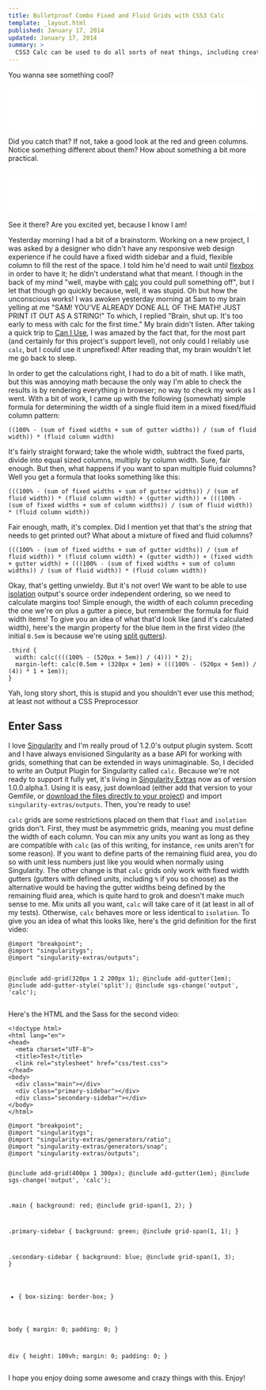 ```yaml
---
title: Bulletproof Combo Fixed and Fluid Grids with CSS3 Calc
template: _layout.html
published: January 17, 2014
updated: January 17, 2014
summary: >
  CSS3 Calc can be used to do all sorts of neat things, including creating some fantastic advanced responsive grids. Oh yah, and a new Singularity output style to support it.
---
```

You wanna see something cool?

<div class="fluid-wrapper"><iframe src="//player.vimeo.com/video/84435424" width="500" height="89" frameborder="0" webkitallowfullscreen mozallowfullscreen allowfullscreen></iframe></div>

Did you catch that? If not, take a good look at the red and green columns. Notice something different about them? How about something a bit more practical.

<div class="fluid-wrapper"><iframe src="//player.vimeo.com/video/84435488" width="500" height="89" frameborder="0" webkitallowfullscreen mozallowfullscreen allowfullscreen></iframe></div>

See it there? Are you excited yet, because I know I am!

Yesterday morning I had a bit of a brainstorm. Working on a new project, I was asked by a designer who didn't have any responsive web design experience if he could have a fixed width sidebar and a fluid, flexible column to fill the rest of the space. I told him he'd need to wait until [flexbox](http://www.w3.org/TR/css3-flexbox/) in order to have it; he didn't understand what that meant. I though in the back of my mind "well, maybe with [calc](http://www.w3.org/TR/css3-values/#calc) you could pull something off", but I let that though go quickly because, well, it was stupid. Oh but how the unconscious works! I was awoken yesterday morning at 5am to my brain yelling at me "SAM! YOU'VE ALREADY DONE ALL OF THE MATH! JUST PRINT IT OUT AS A STRING!" To which, I replied "Brain, shut up. It's too early to mess with calc for the first time." My brain didn't listen. After taking a quick trip to [Can I Use](http://caniuse.com/calc), I was amazed by the fact that, for the most part (and certainly for this project's support level), not only could I reliably use `calc`, but I could use it unprefixed! After reading that, my brain wouldn't let me go back to sleep.

In order to get the calculations right, I had to do a bit of math. I like math, but this was annoying math because the only way I'm able to check the results is by rendering everything in browser; no way to check my work as I went. With a bit of work, I came up with the following (somewhat) simple formula for determining the width of a single fluid item in a mixed fixed/fluid column pattern:

<p><pre><code class="language-bash">((100% - (sum of fixed widths + sum of gutter widths)) / (sum of fluid width)) * (fluid column width)</code></pre></p>

It's fairly straight forward; take the whole width, subtract the fixed parts, divide into equal sized columns, multiply by column width. Sure, fair enough. But then, what happens if you want to span multiple fluid columns? Well you get a formula that looks something like this:

<p><pre><code class="language-bash">(((100% - (sum of fixed widths + sum of gutter widths)) / (sum of fluid width)) * (fluid column width) + (gutter width)) + (((100% - (sum of fixed widths + sum of column widths)) / (sum of fluid width)) * (fluid column width))</code></pre></p>

Fair enough, math, it's complex. Did I mention yet that that's the *string* that needs to get printed out? What about a mixture of fixed and fluid columns?

<p><pre><code class="language-bash">(((100% - (sum of fixed widths + sum of gutter widths)) / (sum of fluid width)) * (fluid column width) + (gutter width)) + (fixed width + gutter width) + (((100% - (sum of fixed widths + sum of column widths)) / (sum of fluid width)) * (fluid column width))</code></pre></p>

Okay, that's getting unwieldy. But it's not over! We want to be able to use [isolation](https://github.com/Team-Sass/Singularity/wiki/Output-Styles#isolation) output's source order independent ordering, so we need to calculate margins too! Simple enough, the width of each column preceding the one we're on plus a gutter a piece, but remember the formula for fluid width items! To give you an idea of what that'd look like (and it's calculated width), here's the margin property for the blue item in the first video (the initial `0.5em` is because we're using [split gutters](https://github.com/Team-Sass/Singularity/wiki/Creating-Grids#split-gutters)).

<p><pre><code class="language-scss">.third {
  width: calc((((100% - (520px + 5em)) / (4))) * 2);
  margin-left: calc(0.5em + (320px + 1em) + (((100% - (520px + 5em)) / (4)) * 1 + 1em));
}</code></pre></p>

Yah, long story short, this is stupid and you shouldn't ever use this method; at least not without a CSS Preprocessor

## Enter Sass

I love [Singularity](https://github.com/Team-Sass/Singularity/) and I'm really proud of 1.2.0's output plugin system. Scott and I have always envisioned Singularity as a base API for working with grids, something that can be extended in ways unimaginable. So, I decided to write an Output Plugin for Singularity called `calc`. Because we're not ready to support it fully yet, it's living in [Singularity Extras](https://github.com/Team-Sass/Singularity-extras) now as of version 1.0.0.alpha.1. Using it is easy, just download (either add that version to your Gemfile, or [download the files directly to your project](https://github.com/Team-Sass/Singularity-extras/releases/tag/1.0.0.alpha.1)) and import `singularity-extras/outputs`.  Then, you're ready to use!

`calc` grids are some restrictions placed on them that `float` and `isolation` grids don't. First, they must be asymmetric grids, meaning you must define the width of each column. You can mix any units you want as long as they are compatible with `calc` (as of this writing, for instance, `rem` units aren't for some reason). If you want to define parts of the remaining fluid area, you do so with unit less numbers just like you would when normally using Singularity. The other change is that `calc` grids only work with fixed width gutters (gutters with defined units, including `%` if you so choose) as the alternative would be having the gutter widths being defined by the remaining fluid area, which is quite hard to grok and doesn't make much sense to me. Mix units all you want, `calc` will take care of it (at least in all of my tests). Otherwise, `calc` behaves more or less identical to `isolation`. To give you an idea of what this looks like, here's the grid definition for the first video:

<p><pre><code class="language-scss">@import "breakpoint";
@import "singularitygs";
@import "singularity-extras/outputs";

@include add-grid(320px 1 2 200px 1);
@include add-gutter(1em);
@include add-gutter-style('split');
@include sgs-change('output', 'calc');</code></pre></p>

Here's the HTML and the Sass for the second video:

<p><pre><code class="language-scss">&lt;!doctype html&gt;
&lt;html lang="en"&gt;
&lt;head&gt;
  &lt;meta charset="UTF-8"&gt;
  &lt;title&gt;Test&lt;/title&gt;
  &lt;link rel="stylesheet" href="css/test.css"&gt;
&lt;/head&gt;
&lt;body&gt;
  &lt;div class="main"&gt;&lt;/div&gt;
  &lt;div class="primary-sidebar"&gt;&lt;/div&gt;
  &lt;div class="secondary-sidebar"&gt;&lt;/div&gt;
&lt;/body&gt;
&lt;/html&gt;</code></pre></p>

<p><pre><code class="language-scss">@import "breakpoint";
@import "singularitygs";
@import "singularity-extras/generators/ratio";
@import "singularity-extras/generators/snap";
@import "singularity-extras/outputs";

@include add-grid(400px 1 300px);
@include add-gutter(1em);
@include sgs-change('output', 'calc');

.main {
  background: red;
  @include grid-span(1, 2);
}

.primary-sidebar {
  background: green;
  @include grid-span(1, 1);
}

.secondary-sidebar {
  background: blue;
  @include grid-span(1, 3);
}

* {
  box-sizing: border-box;
}

body {
  margin: 0;
  padding: 0;
}

div {
  height: 100vh;
  margin: 0;
  padding: 0;
}</code></pre></p>

I hope you enjoy doing some awesome and crazy things with this. Enjoy!

